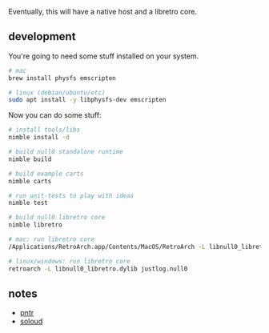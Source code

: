 Eventually, this will have a native host and a libretro core.

## development

You're going to need some stuff installed on your system.

```sh
# mac
brew install physfs emscripten

# linux (debian/ubuntu/etc)
sudo apt install -y libphysfs-dev emscripten
```

Now you can do some stuff:

```sh
# install tools/libs
nimble install -d

# build null0 standalone runtime
nimble build

# build example carts
nimble carts

# run unit-tests to play with ideas
nimble test

# build null0 libretro core
nimble libretro

# mac: run libretro core
/Applications/RetroArch.app/Contents/MacOS/RetroArch -L libnull0_libretro.dylib justlog.null0

# linux/windows: run libretro core
retroarch -L libnull0_libretro.dylib justlog.null0
```

## notes

- [pntr](https://github.com/notnullgames/pntr-nim)
- [soloud](https://gist.github.com/zacharycarter/846869eb3423e20af04dea226b65c18f#soloud)